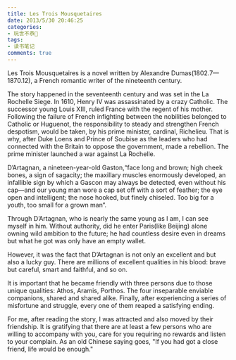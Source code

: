 ```yaml
---
title: Les Trois Mousquetaires
date: 2013/5/30 20:46:25
categories:
- 玩世不恭🎻
tags:
- 读书笔记
comments: true
---
```


Les Trois Mousquetaires is a novel written by Alexandre Dumas(1802.7—1870.12), a French romantic writer of the nineteenth century.

The story happened in the seventeenth century and was set in the La Rochelle Siege. In 1610, Henry IV was assassinated by a crazy Catholic. The successor young Louis XIII, ruled France with the regent of his mother. Following the failure of French infighting between the nobilities belonged to Catholic or Huguenot, the responsibility to steady and strengthen French despotism, would be taken, by his prime minister, cardinal, Richelieu. That is why, after Duke Loens and Prince of Soubise as the leaders who had connected with the Britain to oppose the government, made a rebellion. The prime minister launched a war against La Rochelle.

D’Artagnan, a nineteen-year-old Gaston,“face long and brown; high cheek bones, a sign of sagacity; the maxillary muscles enormously developed, an infallible sign by which a Gascon may always be detected, even without his cap—and our young man wore a cap set off with a sort of feather; the eye open and intelligent; the nose hooked, but finely chiseled. Too big for a youth, too small for a grown man“.

Through D’Artagnan, who is nearly the same young as I am, I can see myself in him. Without authority, did he enter Paris(like Beijing) alone owning wild ambition to the future; he had countless desire even in dreams but what he got was only have an empty wallet.

However, it was the fact that D’Artagnan is not only an excellent and but also a lucky guy. There are millions of excellent qualities in his blood: brave but careful, smart and faithful, and so on.

It is important that he became friendly with three persons due to those unique qualities: Athos, Aramis, Porthos. The four inseparable enviable companions, shared and shared alike. Finally, after experiencing a series of misfortune and struggle, every one of them reaped a satisfying ending.

For me, after reading the story, I was attracted and also moved by their friendship. It is gratifying that there are at least a few persons who are willing to accompany with you, care for you requiring no rewards and listen to your complain. As an old Chinese saying goes, "If you had got a close friend, life would be enough."
